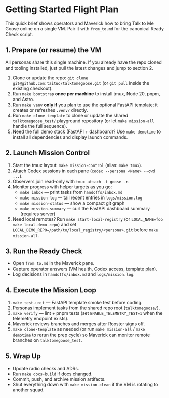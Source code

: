 # Getting Started Flight Plan

This quick brief shows operators and Maverick how to bring Talk to Me Goose
online on a single VM. Pair it with `from_to.md` for the
canonical Ready Check script.

## 1. Prepare (or resume) the VM
All personas share this single machine. If you already have the repo cloned and
tooling installed, just pull the latest changes and jump to section 2.

1. Clone or update the repo: `git clone git@github.com:taituo/talktomegoose.git`
   (or `git pull` inside the existing checkout).
2. Run `make bootstrap` **once per machine** to install tmux, Node 20, pnpm, and Astro.
3. Run `make venv` **only if** you plan to use the optional FastAPI template; it creates or refreshes `.venv/` directly.
4. Run `make clone-template` to clone or update the shared `talktomegoose_test/` playground repository (or let `make mission-all` handle the full sequence).
5. Need the full demo stack (FastAPI + dashboard)? Use `make demotime` to install all dependencies and display launch commands.

## 2. Launch Mission Control
1. Start the tmux layout: `make mission-control` (alias: `make tmux`).
2. Attach Codex sessions in each pane (`codex --persona <Name> --cwd ...`).
3. Observers join read-only with `tmux attach -t goose -r`.
4. Monitor progress with helper targets as you go:
   - `make inbox` — print tasks from `handoffs/inbox.md`
   - `make mission-log` — tail recent entries in `logs/mission.log`
   - `make mission-status` — show a compact git graph
   - `make mission-summary` — curl the FastAPI dashboard summary (requires server)
5. Need local remotes? Run `make start-local-registry` (or `LOCAL_NAME=foo make local-demo-repo`) and set `LOCAL_DEMO_REPO=/path/to/local_registry/<persona>.git` before `make mission-all`.

## 3. Run the Ready Check
- Open `from_to.md` in the Maverick pane.
- Capture operator answers (VM health, Codex access, template plan).
- Log decisions in `handoffs/inbox.md` and `logs/mission.log`.

## 4. Execute the Mission Loop
1. `make test-unit` — FastAPI template smoke test before coding.
2. Personas implement tasks from the shared repo root (`talktomegoose/`).
3. `make verify` — lint + pnpm tests (set `ENABLE_TELEMETRY_TEST=1` when the telemetry endpoint exists).
4. Maverick reviews branches and merges after Rooster signs off.
5. `make clone-template` as needed (or run `make mission-all` / `make demotime` to rerun the prep cycle) so Maverick can monitor remote branches on `talktomegoose_test`.

## 5. Wrap Up
- Update radio checks and ADRs.
- Run `make docs-build` if docs changed.
- Commit, push, and archive mission artifacts.
- Shut everything down with `make mission-clean` if the VM is rotating to another squad.
